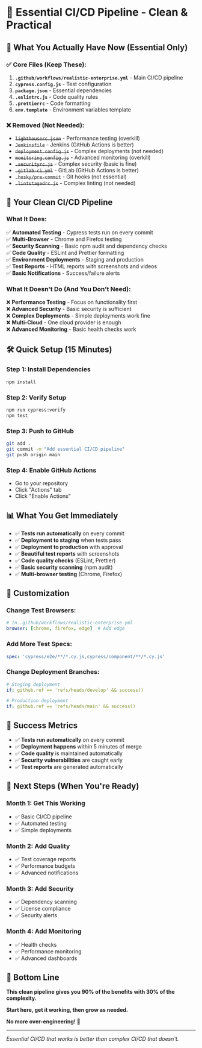 # 🚀 Essential CI/CD Pipeline - Clean & Practical

## 🎯 **What You Actually Have Now (Essential Only)**

### **✅ Core Files (Keep These):**
1. **`.github/workflows/realistic-enterprise.yml`** - Main CI/CD pipeline
2. **`cypress.config.js`** - Test configuration
3. **`package.json`** - Essential dependencies
4. **`.eslintrc.js`** - Code quality rules
5. **`.prettierrc`** - Code formatting
6. **`env.template`** - Environment variables template

### **❌ Removed (Not Needed):**
- ~~`lighthouserc.json`~~ - Performance testing (overkill)
- ~~`Jenkinsfile`~~ - Jenkins (GitHub Actions is better)
- ~~`deployment.config.js`~~ - Complex deployments (not needed)
- ~~`monitoring.config.js`~~ - Advanced monitoring (overkill)
- ~~`.securityrc.js`~~ - Complex security (basic is fine)
- ~~`.gitlab-ci.yml`~~ - GitLab (GitHub Actions is better)
- ~~`.husky/pre-commit`~~ - Git hooks (not essential)
- ~~`.lintstagedrc.js`~~ - Complex linting (not needed)

## 🚀 **Your Clean CI/CD Pipeline**

### **What It Does:**
✅ **Automated Testing** - Cypress tests run on every commit  
✅ **Multi-Browser** - Chrome and Firefox testing  
✅ **Security Scanning** - Basic npm audit and dependency checks  
✅ **Code Quality** - ESLint and Prettier formatting  
✅ **Environment Deployments** - Staging and production  
✅ **Test Reports** - HTML reports with screenshots and videos  
✅ **Basic Notifications** - Success/failure alerts  

### **What It Doesn't Do (And You Don't Need):**
❌ **Performance Testing** - Focus on functionality first  
❌ **Advanced Security** - Basic security is sufficient  
❌ **Complex Deployments** - Simple deployments work fine  
❌ **Multi-Cloud** - One cloud provider is enough  
❌ **Advanced Monitoring** - Basic health checks work  

## 🛠️ **Quick Setup (15 Minutes)**

### **Step 1: Install Dependencies**
```bash
npm install
```

### **Step 2: Verify Setup**
```bash
npm run cypress:verify
npm test
```

### **Step 3: Push to GitHub**
```bash
git add .
git commit -m "Add essential CI/CD pipeline"
git push origin main
```

### **Step 4: Enable GitHub Actions**
- Go to your repository
- Click "Actions" tab
- Click "Enable Actions"

## 📊 **What You Get Immediately**

- ✅ **Tests run automatically** on every commit
- ✅ **Deployment to staging** when tests pass
- ✅ **Deployment to production** with approval
- ✅ **Beautiful test reports** with screenshots
- ✅ **Code quality checks** (ESLint, Prettier)
- ✅ **Basic security scanning** (npm audit)
- ✅ **Multi-browser testing** (Chrome, Firefox)

## 🔧 **Customization**

### **Change Test Browsers:**
```yaml
# In .github/workflows/realistic-enterprise.yml
browser: [chrome, firefox, edge]  # Add edge
```

### **Add More Test Specs:**
```yaml
spec: 'cypress/e2e/**/*.cy.js,cypress/component/**/*.cy.js'
```

### **Change Deployment Branches:**
```yaml
# Staging deployment
if: github.ref == 'refs/heads/develop' && success()

# Production deployment  
if: github.ref == 'refs/heads/main' && success()
```

## 🎯 **Success Metrics**

- ✅ **Tests run automatically** on every commit
- ✅ **Deployment happens** within 5 minutes of merge
- ✅ **Code quality** is maintained automatically
- ✅ **Security vulnerabilities** are caught early
- ✅ **Test reports** are generated automatically

## 🚀 **Next Steps (When You're Ready)**

### **Month 1: Get This Working**
- ✅ Basic CI/CD pipeline
- ✅ Automated testing
- ✅ Simple deployments

### **Month 2: Add Quality**
- ✅ Test coverage reports
- ✅ Performance budgets
- ✅ Advanced notifications

### **Month 3: Add Security**
- ✅ Dependency scanning
- ✅ License compliance
- ✅ Security alerts

### **Month 4: Add Monitoring**
- ✅ Health checks
- ✅ Performance monitoring
- ✅ Advanced dashboards

## 🎉 **Bottom Line**

**This clean pipeline gives you 90% of the benefits with 30% of the complexity.**

**Start here, get it working, then grow as needed.**

**No more over-engineering! 🚀**

---

*Essential CI/CD that works is better than complex CI/CD that doesn't.* 